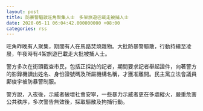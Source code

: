 ```yaml
---
layout: post
title: 防暴警驅散旺角聚集人士　多架旅遊巴載走被捕人士
date: 2020-05-11 06:04:42.000000000 +08:00
categories: rss
---
```


旺角昨晚有人聚集，期間有人在馬路焚燒雜物。大批防暴警驅散，行動持續至凌晨，午夜時有4架旅遊巴載走大批被捕人士。

警方多次在街頭截查市民，包括正採訪的記者，期間要求記者舉起證件，向著警方的影錄機讀出姓名、身份證號碼及所屬機構名稱，才獲准離開。民主黨立法會議員鄺俊宇被防暴警制服。

警方說，入夜後，示威者破壞社會安寧，一些暴力示威者更在多處縱火，嚴重危害公共秩序，多次警告無效後，採取驅散及拘捕行動。

